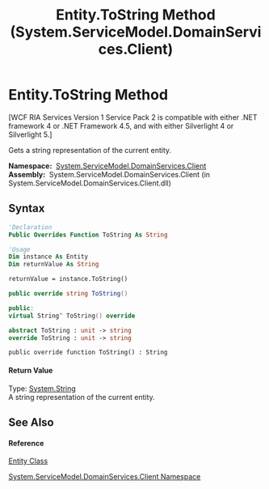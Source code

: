 ﻿---
title: Entity.ToString Method  (System.ServiceModel.DomainServices.Client)
TOCTitle: ToString Method
ms:assetid: M:System.ServiceModel.DomainServices.Client.Entity.ToString
ms:mtpsurl: https://msdn.microsoft.com/en-us/library/system.servicemodel.domainservices.client.entity.tostring(v=VS.91)
ms:contentKeyID: 28754923
ms.date: 01/27/2012
mtps_version: v=VS.91
f1_keywords:
- System.ServiceModel.DomainServices.Client.Entity.ToString
dev_langs:
- CSharp
- JScript
- VB
- FSharp
- c++
api_location:
- System.ServiceModel.DomainServices.Client.dll
api_name:
- System.ServiceModel.DomainServices.Client.Entity.ToString
api_type:
- Managed
topic_type:
- apiref
- kbSyntax
product_family_name: VS
ROBOTS: INDEX,FOLLOW
---

# Entity.ToString Method

\[WCF RIA Services Version 1 Service Pack 2 is compatible with either .NET framework 4 or .NET Framework 4.5, and with either Silverlight 4 or Silverlight 5.\]

Gets a string representation of the current entity.

**Namespace:**  [System.ServiceModel.DomainServices.Client](ff422479\(v=vs.91\).md)  
**Assembly:**  System.ServiceModel.DomainServices.Client (in System.ServiceModel.DomainServices.Client.dll)

## Syntax

``` vb
'Declaration
Public Overrides Function ToString As String
```

``` vb
'Usage
Dim instance As Entity
Dim returnValue As String

returnValue = instance.ToString()
```

``` csharp
public override string ToString()
```

``` c++
public:
virtual String^ ToString() override
```

``` fsharp
abstract ToString : unit -> string 
override ToString : unit -> string 
```

``` jscript
public override function ToString() : String
```

#### Return Value

Type: [System.String](https://msdn.microsoft.com/en-us/library/s1wwdcbf)  
A string representation of the current entity.  

## See Also

#### Reference

[Entity Class](ff422907\(v=vs.91\).md)

[System.ServiceModel.DomainServices.Client Namespace](ff422479\(v=vs.91\).md)

